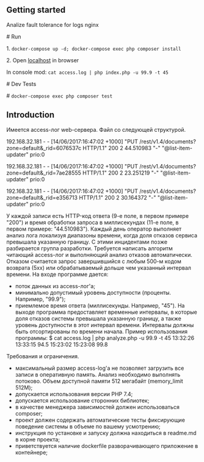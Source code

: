 ## Getting started
<p>Analize fault tolerance for logs nginx</p>
<p># Run</p>
<p>1. <code>docker-compose up -d; docker-compose exec php composer install</code></p>
<p>2. Open <a href="http://localhost ">localhost</a> in browser</p>
<p>In console mod: <code>cat access.log | php index.php -u 99.9 -t 45</code></p>

<p># Dev Tests</p>
<p># <code>docker-compose exec php composer test</code></p>

 ## Introduction

<p>Имеется access-лог web-сервера. Файл со следующей структурой.</p>

<p>192.168.32.181 - - [14/06/2017:16:47:02 +1000] "PUT /rest/v1.4/documents?zone=default&_rid=6076537c HTTP/1.1" 200 2 44.510983 "-" "@list-item-updater" prio:0</p>
<p>192.168.32.181 - - [14/06/2017:16:47:02 +1000] "PUT /rest/v1.4/documents?zone=default&_rid=7ae28555 HTTP/1.1" 200 2 23.251219 "-" "@list-item-updater" prio:0</p>
<p>192.168.32.181 - - [14/06/2017:16:47:02 +1000] "PUT /rest/v1.4/documents?zone=default&_rid=e356713 HTTP/1.1" 200 2 30.164372 "-" "@list-item-updater" prio:0</p>

У каждой записи есть HTTP-код ответа (9-е поле, в первом примере "200") и время обработки запроса в миллисекундах (11-е поле, в первом примере: "44.510983"). Каждый день оператор выполняет анализ лога локализуя диапазоны времени, когда доля отказов сервиса превышала указанную границу. С этими инцидентами позже разбирается группа разработки. Требуется написать алгоритм читающий access-лог и выполняющий анализ отказов автоматически.
Отказом считается запрос завершившийся с любым 500-м кодом возврата (5xx) или обрабатываемый дольше чем указанный интервал времени.
На входе программе дается:
* поток данных из access-лог'а;
* минимально допустимый уровень доступности (проценты. Например, "99.9");
* приемлемое время ответа (миллисекунды. Например, "45").
На выходе программа предоставляет временные интервалы, в которые доля отказов системы превышала указанную границу, а также уровень доступности в этот интервал времени. Интервалы должны быть отсортированы по времени начала.
Пример использования программы:
$ cat access.log | php analyze.php -u 99.9 -t 45
13:32:26    13:33:15    94.5
15:23:02    15:23:08    99.8

Требования и ограничения.
* максимальный размер access-log'а не позволяет загрузить все записи в оперативную память. Анализ необходимо выполнять потоково. Объем доступной памяти 512 мегабайт (memory_limit 512M);
* допускается использования версии PHP 7.4;
* допускается использование сторонних библиотек;
* в качестве менеджера зависимостей должен использоваться composer;
* проект должен содержать автоматические тесты фиксирующие поведение системы в объеме по вашему усмотрению;
* инструкция по установке и запуску должна находиться в readme.md в корне проекта;
* приветствуется наличие dockerfile разворачивающего приложение в контейнере;
